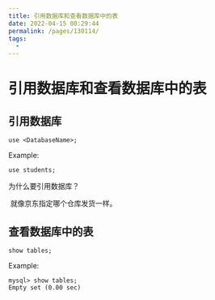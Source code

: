 ```yaml
---
title: 引用数据库和查看数据库中的表
date: 2022-04-15 00:29:44
permalink: /pages/130114/
tags:
  - 
---
```

# 引用数据库和查看数据库中的表

## 引用数据库

```mysql
use <DatabaseName>;
```

Example:

```mysql
use students;
```

为什么要引用数据库？

​	就像京东指定哪个仓库发货一样。

## 查看数据库中的表

```mysql
show tables;
```

Example:

```mysql
mysql> show tables;
Empty set (0.00 sec)
```

